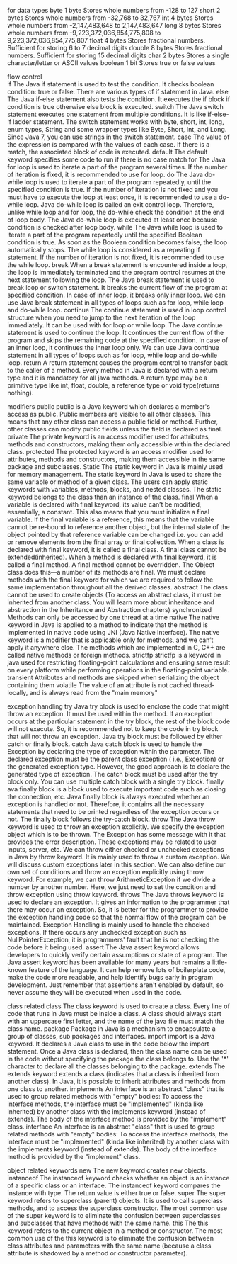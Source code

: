 for data types
byte	1 byte	 Stores whole numbers from -128 to 127
short	2 bytes	 Stores whole numbers from -32,768 to 32,767
int	4 bytes	 Stores whole numbers from -2,147,483,648 to 2,147,483,647
long	8 bytes	 Stores whole numbers from -9,223,372,036,854,775,808 to 9,223,372,036,854,775,807
float	4 bytes	 Stores fractional numbers. Sufficient for storing 6 to 7 decimal digits
double	8 bytes	 Stores fractional numbers. Sufficient for storing 15 decimal digits
char	2 bytes	 Stores a single character/letter or ASCII values
boolean	1 bit	 Stores true or false values

flow control	
if	The Java if statement is used to test the condition. It checks boolean condition: true or false. There are various types of if statement in Java.
else	The Java if-else statement also tests the condition. It executes the if block if condition is true otherwise else block is executed.
switch	The Java switch statement executes one statement from multiple conditions. It is like if-else-if ladder statement. The switch statement works with byte, short, int, long, enum types, String and some wrapper types like Byte, Short, Int, and Long. Since Java 7, you can use strings in the switch statement.
case	The value of the expression is compared with the values of each case. If there is a match, the associated block of code is executed.
default	The default keyword specifies some code to run if there is no case match
for	The Java for loop is used to iterate a part of the program several times. If the number of iteration is fixed, it is recommended to use for loop.
do	The Java do-while loop is used to iterate a part of the program repeatedly, until the specified condition is true. If the number of iteration is not fixed and you must have to execute the loop at least once, it is recommended to use a do-while loop.
Java do-while loop is called an exit control loop. Therefore, unlike while loop and for loop, the do-while check the condition at the end of loop body. The Java do-while loop is executed at least once because condition is checked after loop body.
while	The Java while loop is used to iterate a part of the program repeatedly until the specified Boolean condition is true. As soon as the Boolean condition becomes false, the loop automatically stops.
The while loop is considered as a repeating if statement. If the number of iteration is not fixed, it is recommended to use the while loop.
break	When a break statement is encountered inside a loop, the loop is immediately terminated and the program control resumes at the next statement following the loop.
The Java break statement is used to break loop or switch statement. It breaks the current flow of the program at specified condition. In case of inner loop, it breaks only inner loop.
We can use Java break statement in all types of loops such as for loop, while loop and do-while loop.
continue	The continue statement is used in loop control structure when you need to jump to the next iteration of the loop immediately. It can be used with for loop or while loop.
The Java continue statement is used to continue the loop. It continues the current flow of the program and skips the remaining code at the specified condition. In case of an inner loop, it continues the inner loop only.
We can use Java continue statement in all types of loops such as for loop, while loop and do-while loop.
return	A return statement causes the program control to transfer back to the caller of a method. Every method in Java is declared with a return type and it is mandatory for all java methods. A return type may be a primitive type like int, float, double, a reference type or void type(returns nothing).

modifiers
public	public is a Java keyword which declares a member's access as public. Public members are visible to all other classes. This means that any other class can access a public field or method. Further, other classes can modify public fields unless the field is declared as final.
private	The private keyword is an access modifier used for attributes, methods and constructors, making them only accessible within the declared class.
protected	The protected keyword is an access modifier used for attributes, methods and constructors, making them accessible in the same package and subclasses.
Static	The static keyword in Java is mainly used for memory management. The static keyword in Java is used to share the same variable or method of a given class. The users can apply static keywords with variables, methods, blocks, and nested classes. The static keyword belongs to the class than an instance of the class.
final	When a variable is declared with final keyword, its value can’t be modified, essentially, a constant. This also means that you must initialize a final variable. If the final variable is a reference, this means that the variable cannot be re-bound to reference another object, but the internal state of the object pointed by that reference variable can be changed i.e. you can add or remove elements from the final array or final collection.
When a class is declared with final keyword, it is called a final class. A final class cannot be extended(inherited).
When a method is declared with final keyword, it is called a final method. A final method cannot be overridden. The Object class does this—a number of its methods are final. We must declare methods with the final keyword for which we are required to follow the same implementation throughout all the derived classes.
abstract	The class cannot be used to create objects (To access an abstract class, it must be inherited from another class. You will learn more about inheritance and abstraction in the Inheritance and Abstraction chapters)
synchronized	Methods can only be accessed by one thread at a time
native	The native keyword in Java is applied to a method to indicate that the method is implemented in native code using JNI (Java Native Interface). The native keyword is a modifier that is applicable only for methods, and we can’t apply it anywhere else. The methods which are implemented in C, C++ are called native methods or foreign methods.
strictfp	strictfp is a keyword in java used for restricting floating-point calculations and ensuring same result on every platform while performing operations in the floating-point variable.
transient	Attributes and methods are skipped when serializing the object containing them
volatile	The value of an attribute is not cached thread-locally, and is always read from the "main memory"

exception handling
try	Java try block is used to enclose the code that might throw an exception. It must be used within the method.
If an exception occurs at the particular statement in the try block, the rest of the block code will not execute. So, it is recommended not to keep the code in try block that will not throw an exception.
Java try block must be followed by either catch or finally block.
catch	Java catch block is used to handle the Exception by declaring the type of exception within the parameter. The declared exception must be the parent class exception ( i.e., Exception) or the generated exception type. However, the good approach is to declare the generated type of exception.
The catch block must be used after the try block only. You can use multiple catch block with a single try block.
finally	ava finally block is a block used to execute important code such as closing the connection, etc.
Java finally block is always executed whether an exception is handled or not. Therefore, it contains all the necessary statements that need to be printed regardless of the exception occurs or not.
The finally block follows the try-catch block.
throw	The Java throw keyword is used to throw an exception explicitly.
We specify the exception object which is to be thrown. The Exception has some message with it that provides the error description. These exceptions may be related to user inputs, server, etc.
We can throw either checked or unchecked exceptions in Java by throw keyword. It is mainly used to throw a custom exception. We will discuss custom exceptions later in this section.
We can also define our own set of conditions and throw an exception explicitly using throw keyword. For example, we can throw ArithmeticException if we divide a number by another number. Here, we just need to set the condition and throw exception using throw keyword.
throws	The Java throws keyword is used to declare an exception. It gives an information to the programmer that there may occur an exception. So, it is better for the programmer to provide the exception handling code so that the normal flow of the program can be maintained.
Exception Handling is mainly used to handle the checked exceptions. If there occurs any unchecked exception such as NullPointerException, it is programmers' fault that he is not checking the code before it being used.
assert	The Java assert keyword allows developers to quickly verify certain assumptions or state of a program.
The Java assert keyword has been available for many years but remains a little-known feature of the language. It can help remove lots of boilerplate code, make the code more readable, and help identify bugs early in program development.
Just remember that assertions aren't enabled by default, so never assume they will be executed when used in the code.


class related
class	The class keyword is used to create a class. Every line of code that runs in Java must be inside a class. A class should always start with an uppercase first letter, and the name of the java file must match the class name.
package	Package in Java is a mechanism to encapsulate a group of classes, sub packages and interfaces.
import	import is a Java keyword.
It declares a Java class to use in the code below the import statement. Once a Java class is declared, then the class name can be used in the code without specifying the package the class belongs to.
Use the '*' character to declare all the classes belonging to the package.
extends	The extends keyword extends a class (indicates that a class is inherited from another class).
In Java, it is possible to inherit attributes and methods from one class to another.
implements	An interface is an abstract "class" that is used to group related methods with "empty" bodies:
To access the interface methods, the interface must be "implemented" (kinda like inherited) by another class with the implements keyword (instead of extends). The body of the interface method is provided by the "implement" class.
interface	An interface is an abstract "class" that is used to group related methods with "empty" bodies:
To access the interface methods, the interface must be "implemented" (kinda like inherited) by another class with the implements keyword (instead of extends). The body of the interface method is provided by the "implement" class.

object related keywords
new	The new keyword creates new objects.
instanceof	The instanceof keyword checks whether an object is an instance of a specific class or an interface.
The instanceof keyword compares the instance with type. The return value is either true or false.
super	The super keyword refers to superclass (parent) objects.
It is used to call superclass methods, and to access the superclass constructor.
The most common use of the super keyword is to eliminate the confusion between superclasses and subclasses that have methods with the same name.
this	The this keyword refers to the current object in a method or constructor.
The most common use of the this keyword is to eliminate the confusion between class attributes and parameters with the same name (because a class attribute is shadowed by a method or constructor parameter).
